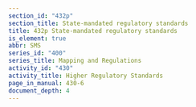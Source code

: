 ```yaml
---
section_id: "432p"
section_title: State-mandated regulatory standards
title: 432p State-mandated regulatory standards
is_element: true
abbr: SMS
series_id: "400"
series_title: Mapping and Regulations
activity_id: "430"
activity_title: Higher Regulatory Standards
page_in_manual: 430-6
document_depth: 4
---
```

